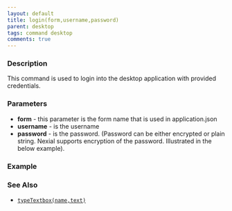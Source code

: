 ```yaml
---
layout: default
title: login(form,username,password)
parent: desktop
tags: command desktop
comments: true
---
```


### Description

This command is used to login into the desktop application with provided credentials.

### Parameters

- **form** - this parameter is the form name that is used in application.json
- **username** -  is the username
- **password** -  is the password. (Password can be either encrypted or plain string. Nexial supports encryption of the password. Illustrated in the below example).

### Example


### See Also

- [`typeTextbox(name,text)`](typeTextBox(name,text1,text2,text3,text4))